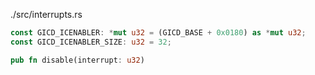 ./src/interrupts.rs

```rust
const GICD_ICENABLER: *mut u32 = (GICD_BASE + 0x0180) as *mut u32;
const GICD_ICENABLER_SIZE: u32 = 32;

pub fn disable(interrupt: u32)
```
